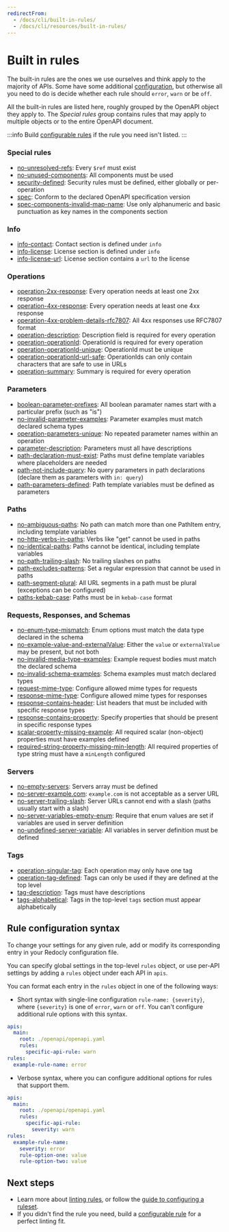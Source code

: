 ```yaml
---
redirectFrom:
  - /docs/cli/built-in-rules/
  - /docs/cli/resources/built-in-rules/
---
```


# Built in rules

The built-in rules are the ones we use ourselves and think apply to the majority of APIs. Some have some additional [configuration](#rule-configuration-syntax), but otherwise all you need to do is decide whether each rule should `error`, `warn` or be `off`.

All the built-in rules are listed here, roughly grouped by the OpenAPI object they apply to.
The *Special rules* group contains rules that may apply to multiple objects or to the entire OpenAPI document.

:::info
Build [configurable rules](./rules/configurable-rules.md) if the rule you need isn't listed.
:::

### Special rules

- [no-unresolved-refs](./rules/no-unresolved-refs.md): Every `$ref` must exist
- [no-unused-components](./rules/no-unused-components.md): All components must be used
- [security-defined](./rules/security-defined.md): Security rules must be defined, either globally or per-operation
- [spec](./rules/spec.md): Conform to the declared OpenAPI specification version
- [spec-components-invalid-map-name](./rules/spec-components-invalid-map-name.md): Use only alphanumeric and basic punctuation as key names in the components section

### Info

- [info-contact](./rules/info-contact.md): Contact section is defined under `info`
- [info-license](./rules/info-license.md): License section is defined under `info`
- [info-license-url](./rules/info-license-url.md): License section contains a `url` to the license

### Operations

- [operation-2xx-response](./rules/operation-2xx-response.md): Every operation needs at least one 2xx response
- [operation-4xx-response](./rules/operation-4xx-response.md): Every operation needs at least one 4xx response
- [operation-4xx-problem-details-rfc7807](./rules/operation-4xx-problem-details-rfc7807.md): All 4xx responses use RFC7807 format
- [operation-description](./rules/operation-description.md): Description field is required for every operation
- [operation-operationId](./rules/operation-operationId.md): OperationId is required for every operation
- [operation-operationId-unique](./rules/operation-operationId-unique.md): OperationId must be unique
- [operation-operationId-url-safe](./rules/operation-operationId-url-safe.md): OperationIds can only contain characters that are safe to use in URLs
- [operation-summary](./rules/operation-summary.md): Summary is required for every operation

### Parameters

- [boolean-parameter-prefixes](./rules/boolean-parameter-prefixes.md): All boolean paramater names start with a particular prefix (such as "is")
- [no-invalid-parameter-examples](./rules/no-invalid-parameter-examples.md): Parameter examples must match declared schema types
- [operation-parameters-unique](./rules/operation-parameters-unique.md): No repeated parameter names within an operation
- [parameter-description](./rules/parameter-description.md): Parameters must all have descriptions
- [path-declaration-must-exist](./rules/path-declaration-must-exist.md): Paths must define template variables where placeholders are needed
- [path-not-include-query](./rules/path-not-include-query.md): No query parameters in path declarations (declare them as parameters with `in: query`)
- [path-parameters-defined](./rules/path-parameters-defined.md): Path template variables must be defined as parameters

### Paths

- [no-ambiguous-paths](./rules/no-ambiguous-paths.md): No path can match more than one PathItem entry, including template variables
- [no-http-verbs-in-paths](./rules/no-http-verbs-in-paths.md): Verbs like "get" cannot be used in paths
- [no-identical-paths](./rules/no-identical-paths.md): Paths cannot be identical, including template variables
- [no-path-trailing-slash](./rules/no-path-trailing-slash.md): No trailing slashes on paths
- [path-excludes-patterns](./rules/path-excludes-patterns.md): Set a regular expression that cannot be used in paths
- [path-segment-plural](./rules/path-segment-plural.md): All URL segments in a path must be plural (exceptions can be configured)
- [paths-kebab-case](./rules/paths-kebab-case.md): Paths must be in `kebab-case` format

### Requests, Responses, and Schemas

- [no-enum-type-mismatch](./rules/no-enum-type-mismatch.md): Enum options must match the data type declared in the schema
- [no-example-value-and-externalValue](./rules/no-example-value-and-externalValue.md): Either the `value` or `externalValue` may be present, but not both
- [no-invalid-media-type-examples](./rules/no-invalid-media-type-examples.md): Example request bodies must match the declared schema
- [no-invalid-schema-examples](./rules/no-invalid-schema-examples.md): Schema examples must match declared types
- [request-mime-type](./rules/request-mime-type.md): Configure allowed mime types for requests
- [response-mime-type](./rules/response-mime-type.md): Configure allowed mime types for responses
- [response-contains-header](./rules/response-contains-header.md): List headers that must be included with specific response types
- [response-contains-property](./rules/response-contains-property.md): Specify properties that should be present in specific response types
- [scalar-property-missing-example](./rules/scalar-property-missing-example.md): All required scalar (non-object) properties must have examples defined
- [required-string-property-missing-min-length](./rules/required-string-property-missing-min-length.md): All required properties of type string must have a `minLength` configured

### Servers

- [no-empty-servers](./rules/no-empty-servers.md): Servers array must be defined
- [no-server-example.com](./rules/no-server-example-com.md): `example.com` is not acceptable as a server URL
- [no-server-trailing-slash](./rules/no-server-trailing-slash.md): Server URLs cannot end with a slash (paths usually start with a slash)
- [no-server-variables-empty-enum](./rules/no-server-variables-empty-enum.md): Require that enum values are set if variables are used in server definition
- [no-undefined-server-variable](./rules/no-undefined-server-variable.md): All variables in server definition must be defined

### Tags

- [operation-singular-tag](./rules/operation-singular-tag.md): Each operation may only have one tag
- [operation-tag-defined](./rules/operation-tag-defined.md): Tags can only be used if they are defined at the top level
- [tag-description](./rules/tag-description.md): Tags must have descriptions
- [tags-alphabetical](./rules/tags-alphabetical.md): Tags in the top-level `tags` section must appear alphabetically


## Rule configuration syntax

To change your settings for any given rule, add or modify its corresponding entry in your Redocly configuration file.

You can specify global settings in the top-level `rules` object, or use per-API settings by adding a `rules` object under each API in `apis`.

You can format each entry in the `rules` object in one of the following ways:

- Short syntax with single-line configuration `rule-name: {severity}`, where `{severity}` is one of `error`, `warn` or `off`. You can't configure additional rule options with this syntax.

```yaml
apis:
  main:
    root: ./openapi/openapi.yaml
    rules:
      specific-api-rule: warn
rules:
  example-rule-name: error
```

- Verbose syntax, where you can configure additional options for rules that support them.

```yaml
apis:
  main:
    root: ./openapi/openapi.yaml
    rules:
      specific-api-rule:
        severity: warn
rules:
  example-rule-name:
    severity: error
    rule-option-one: value
    rule-option-two: value
```

## Next steps

* Learn more about [linting rules](../rules.md), or follow the [guide to configuring a ruleset](../guides/configure-rules.md).
* If you didn't find the rule you need, build a [configurable rule](./rules/configurable-rules.md) for a perfect linting fit.

